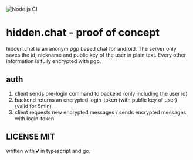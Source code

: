![Node.js CI](https://github.com/fischer-matthias/hidden.chat/workflows/Node.js%20CI/badge.svg)
# hidden.chat - proof of concept
hidden.chat is an anonym pgp based chat for android. The server only saves the id, nickname and public key of the user in plain text. Every other information is fully encrypted with pgp.

## auth
1. client sends pre-login command to backend (only including the user id)
2. backend returns an encrypted login-token (with public key of user) (valid for 5min)
3. client requests new encrypted messages / sends encrypted messages with login-token

## LICENSE MIT
written with :two_hearts: in typescript and go.
